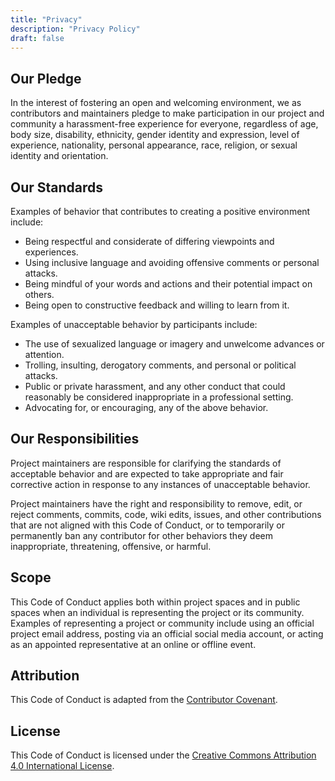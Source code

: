 ```yaml
---
title: "Privacy"
description: "Privacy Policy"
draft: false
---
```



## Our Pledge

In the interest of fostering an open and welcoming environment, we as contributors and maintainers pledge to make participation in our project and community a harassment-free experience for everyone, regardless of age, body size, disability, ethnicity, gender identity and expression, level of experience, nationality, personal appearance, race, religion, or sexual identity and orientation.

## Our Standards

Examples of behavior that contributes to creating a positive environment include:

- Being respectful and considerate of differing viewpoints and experiences.
- Using inclusive language and avoiding offensive comments or personal attacks.
- Being mindful of your words and actions and their potential impact on others.
- Being open to constructive feedback and willing to learn from it.

Examples of unacceptable behavior by participants include:

- The use of sexualized language or imagery and unwelcome advances or attention.
- Trolling, insulting, derogatory comments, and personal or political attacks.
- Public or private harassment, and any other conduct that could reasonably be considered inappropriate in a professional setting.
- Advocating for, or encouraging, any of the above behavior.

## Our Responsibilities

Project maintainers are responsible for clarifying the standards of acceptable behavior and are expected to take appropriate and fair corrective action in response to any instances of unacceptable behavior.

Project maintainers have the right and responsibility to remove, edit, or reject comments, commits, code, wiki edits, issues, and other contributions that are not aligned with this Code of Conduct, or to temporarily or permanently ban any contributor for other behaviors they deem inappropriate, threatening, offensive, or harmful.

## Scope

This Code of Conduct applies both within project spaces and in public spaces when an individual is representing the project or its community. Examples of representing a project or community include using an official project email address, posting via an official social media account, or acting as an appointed representative at an online or offline event.

## Attribution

This Code of Conduct is adapted from the [Contributor Covenant](https://www.contributor-covenant.org/version/2/0/code_of_conduct.html).

## License

This Code of Conduct is licensed under the [Creative Commons Attribution 4.0 International License](http://creativecommons.org/licenses/by/4.0/).
